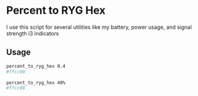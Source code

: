 # Percent to RYG Hex

I use this script for several utilities like my battery, power usage, and signal strength i3 indicators

## Usage

``` bash
percent_to_ryg_hex 0.4
#ffcc00

percent_to_ryg_hex 40%
#ffcc00
```
